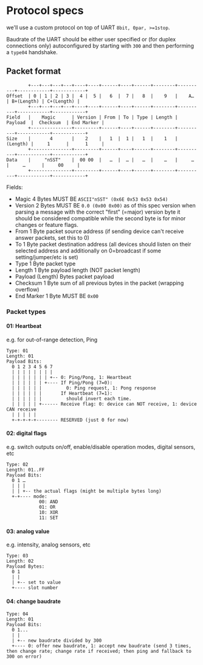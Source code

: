 # Protocol specs

we'll use a custom protocol on top of UART `8bit, 0par, >=1stop`.

Baudrate of the UART should be either user specified or (for duplex connections only) autoconfigured by starting with `300` and then performing a `type04` handshake.

## Packet format

            +---+---+---+---+----+----+------+----+------+--------+----------+------------+------------+
    Offset  | 0 | 1 | 2 | 3 |  4 |  5 |   6  |  7 |   8  |    9   |    A…    | B+(Length) | C+(Length) |
            +---+---+---+---+----+----+------+----+------+--------+----------+------------+------------+
    Field   |    Magic      | Version | From | To | Type | Length | Payload  |  Checksum  | End Marker |
            +---------------+---------+------+----+------+--------+----------+------------+------------+
    Size    |       4       |    2    |   1  |  1 |   1  |    1   | (Length) |     1      |      1     |
            +---------------+---------+------+----+------+--------+----------+------------+------------+
    Data    |     "nSST"    |  00 00  |   …  |  … |   …  |    …   |     …    |     …      |     00     |
            +---------------+---------+------+----+------+--------+----------+------------+------------+

Fields:

 * Magic
   4 Bytes MUST BE `ASCII"nSST" (0x6E 0x53 0x53 0x54)` 
 * Version
   2 Bytes MUST BE `0.0 (0x00 0x00)` as of this spec version
   when parsing a message with the correct "first" (=major) version byte it should be considered compatible while the second byte is for minor changes or feature flags.
 * From
   1 Byte packet source address (if sending device can't receive answer packets, set this to 0)
 * To
   1 Byte packet destination address (all devices should listen on their selected address and additionally on 0=broadcast if some setting/jumper/etc is set)
 * Type
   1 Byte packet type
 * Length
   1 Byte payload length (NOT packet length)
 * Payload
   (Length) Bytes packet payload
 * Checksum
   1 Byte sum of all previous bytes in the packet (wrapping overflow)
 * End Marker
   1 Byte MUST BE `0x00`

### Packet types

#### 01: Heartbeat
e.g. for out-of-range detection, Ping

    Type: 01
    Length: 01
    Payload Bits:
      0 1 2 3 4 5 6 7
      | | | | | | | |
      | | | | | | | +-- 0: Ping/Pong, 1: Heartbeat
      | | | | | | +---- If Ping/Pong (7=0):
      | | | | | |         0: Ping request, 1: Pong response
      | | | | | |       If Heartbeat (7=1):
      | | | | | |         should invert each time.
      | | | | | +------ Receive flag: 0: device can NOT receive, 1: device CAN receive
      | | | | |
      +-+-+-+-+-------- RESERVED (just 0 for now)

#### 02: digital flags
e.g. switch outputs on/off, enable/disable operation modes, digital sensors, etc

    Type: 02
    Length: 01..FF
    Payload Bits:
      0 1 …
      | | |
      | | +-- the actual flags (might be multiple bytes long)
      +-+---- mode:
                00: AND
                01: OR
                10: XOR
                11: SET

#### 03: analog value
e.g. intensity, analog sensors, etc

    Type: 03
    Length: 02
    Payload Bytes:
      0 1
      | |
      | +-- set to value
      +---- slot number

#### 04: change baudrate

    Type: 04
    Length: 01
    Payload Bits:
      0 1...
      | |
      | +-- new baudrate divided by 300
      +---- 0: offer new baudrate, 1: accept new baudrate (send 3 times, then change rate; change rate if received; then ping and fallback to 300 on error)

